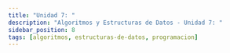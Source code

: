 ```yaml
---
title: "Unidad 7: "
description: "Algoritmos y Estructuras de Datos - Unidad 7: "
sidebar_position: 8
tags: [algoritmos, estructuras-de-datos, programacion]
---
```

